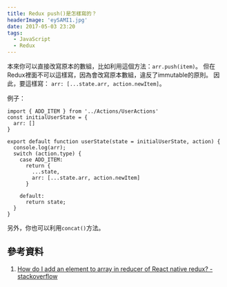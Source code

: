 ```yaml
---
title: Redux push()是怎樣寫的？
headerImage: 'eySAMI1.jpg'
date: 2017-05-03 23:20
tags:
  - JavaScript
  - Redux
---
```


本來你可以直接改寫原本的數組，比如利用這個方法：`arr.push(item)`。
但在Redux裡面不可以這樣寫，因為會改寫原本數組，違反了immutable的原則。
因此，要這樣寫： `arr: [...state.arr, action.newItem]`。

例子：
```
import { ADD_ITEM } from '../Actions/UserActions'
const initialUserState = {
  arr: []
}

export default function userState(state = initialUserState, action) {
  console.log(arr);
  switch (action.type) {
    case ADD_ITEM:
      return {
        ...state,
        arr: [...state.arr, action.newItem]
      }

    default:
      return state;
  }
}
```

另外，你也可以利用`concat()`方法。

## 參考資料
1. [How do I add an element to array in reducer of React native redux? - stackoverflow](http://stackoverflow.com/questions/40911194/how-do-i-add-an-element-to-array-in-reducer-of-react-native-redux)
